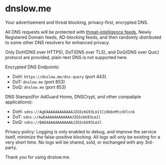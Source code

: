 # dnslow.me

Your advertisement and threat blocking, privacy-first, encrypted DNS.

All DNS requests will be protected with [threat-intelligence feeds](https://github.com/PeterDaveHello/threat-hostlist), Newly Registered Domain feeds, AD-blocking feeds, and then randomly distributed to some other DNS resolvers for enhanced privacy.

Only DoH(DNS over HTTPS), DoT(DNS over TLS), and DoQ(DNS over Quic) protocol are provided, plain-text DNS is not supported here.

Encrypted DNS Endpoints:

- DoH: `https://dnslow.me/dns-query` (port 443).
- DoT: `dnslow.me` (port 853)
- DoQ: `dnslow.me` (port 853)

DNS Stamps(For AdGuard Home, DNSCrypt, and other compatiple applications):

- DoH: `sdns://AgEAAAAAAAAAAAAJZG5zbG93Lm1lCi9kbnMtcXVlcnk`
- DoT: `sdns://AwEAAAAAAAAAAAAJZG5zbG93Lm1l`
- DoQ: `sdns://BAEAAAAAAAAAAAAJZG5zbG93Lm1l`

Privacy policy: Logging is only enabled to debug, and improve the service itself, minimize the false-positive blocking. All logs will only be existing for a very short time. No logs will be shared, sold, or exchanged with any 3rd-party.

Thank you for using dnslow.me.
